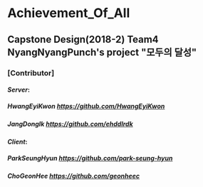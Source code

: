 # Achievement_Of_All
## Capstone Design(2018-2) Team4 NyangNyangPunch's project "모두의 달성"

### [Contributor]  
#### *Server*:   
##### HwangEyiKwon https://github.com/HwangEyiKwon    
##### JangDongIk https://github.com/ehddlrdk  
  
#### *Client*:
##### ParkSeungHyun https://github.com/park-seung-hyun
##### ChoGeonHee https://github.com/geonheec  

